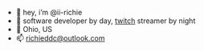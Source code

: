 - 👋 hey, i’m @ii-richie
- 🍁 software developer by day, [twitch](twitch.tv/ii_richie) streamer by night
- 📍 Ohio, US
- 📫 richieddc@outlook.com
